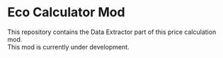 # Eco Calculator Mod

This repository contains the Data Extractor part of this price calculation mod.  
This mod is currently under development.

